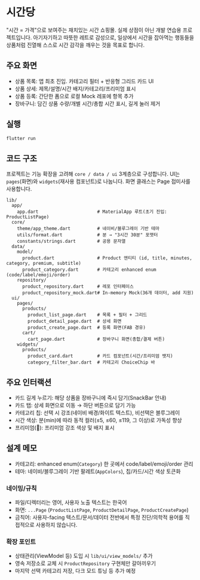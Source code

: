 # 시간당

"시간 = 가격"으로 보여주는 재치있는 시간 쇼핑몰. 실제 상점이 아닌 개발 연습용 프로젝트입니다. 아기자기하고 따뜻한 레트로 감성으로, 일상에서 시간을 잡아먹는 행동들을 상품처럼 진열해 스스로 시간 감각을 깨우는 것을 목표로 합니다.

## 주요 화면

- 상품 목록: 앱 최초 진입. 카테고리 필터 + 반응형 그리드 카드 UI
- 상품 상세: 제목/설명/시간 배지/카테고리/프리미엄 표시
- 상품 등록: 간단한 폼으로 로컬 Mock 레포에 항목 추가
- 장바구니: 담긴 상품 수량/개별 시간/총합 시간 표시, 길게 눌러 제거

## 실행

```bash
flutter run
```

## 코드 구조

프로젝트는 기능 확장을 고려해 `core / data / ui` 3계층으로 구성합니다. UI는 `pages`(화면)와 `widgets`(재사용 컴포넌트)로 나눕니다. 화면 클래스는 Page 접미사를 사용합니다.

```text
lib/
  app/
    app.dart                      # MaterialApp 루트(초기 진입: ProductListPage)
  core/
    theme/app_theme.dart          # 네이비/블루그레이 기반 테마
    utils/format.dart             # 분 → "3시간 30분" 포맷터
    constants/strings.dart        # 공용 문자열
  data/
    model/
      product.dart                # Product 엔티티 (id, title, minutes, category, premium, subtitle)
      product_category.dart       # 카테고리 enhanced enum (code/label/emoji/order)
    repository/
      product_repository.dart     # 레포 인터페이스
      product_repository_mock.dart# In-memory Mock(36개 데이터, add 지원)
  ui/
    pages/
      products/
        product_list_page.dart    # 목록 + 필터 + 그리드
        product_detail_page.dart  # 상세 화면
        product_create_page.dart  # 등록 화면(FAB 경유)
      cart/
        cart_page.dart            # 장바구니 화면(총합/결제 버튼)
    widgets/
      products/
        product_card.dart         # 카드 컴포넌트(시간/프리미엄 뱃지)
        category_filter_bar.dart  # 카테고리 ChoiceChip 바
```

## 주요 인터랙션

- 카드 길게 누르기: 해당 상품을 장바구니에 즉시 담기(SnackBar 안내)
- 카드 탭: 상세 화면으로 이동 → 하단 버튼으로 담기 가능
- 카테고리 칩: 선택 시 강조(네이비 배경/화이트 텍스트), 비선택은 블루그레이
- 시간 색상: 분(min)에 따라 동적 컬러(≤5, ≤60, ≤119, 그 이상)로 가독성 향상
- 프리미엄(💎): 프리미엄 강조 색상 및 배지 표시

## 설계 메모

- 카테고리: enhanced enum(`Category`) 한 곳에서 code/label/emoji/order 관리
- 테마: 네이비/블루그레이 기반 팔레트(`AppColors`), 칩/카드/시간 색상 토큰화

### 네이밍/규칙

- 파일/디렉터리는 영어, 사용자 노출 텍스트는 한국어
- 화면: `...Page` (`ProductListPage`, `ProductDetailPage`, `ProductCreatePage`)
- 금칙어: 사용자-facing 텍스트/문서/데이터 전반에서 특정 진단/의학적 용어를 직접적으로 사용하지 않습니다.

### 확장 포인트

- 상태관리(ViewModel 등) 도입 시 `lib/ui/view_models/` 추가
- 영속 저장소로 교체 시 `ProductRepository` 구현체만 갈아끼우기
- 마지막 선택 카테고리 저장, 다크 모드 튜닝 등 추가 예정
